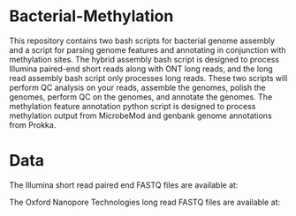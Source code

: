 # Bacterial-Methylation
This repository contains two bash scripts for bacterial genome assembly and a script for parsing genome features and annotating in conjunction with methylation sites. The hybrid assembly bash script is designed to process Illumina paired-end short reads along with ONT long reads, and the long read assembly bash script only processes long reads. These two scripts will perform QC analysis on your reads, assemble the genomes, polish the genomes, perform QC on the genomes, and annotate the genomes. The methylation feature annotation python script is designed to process methylation output from MicrobeMod and genbank genome annotations from Prokka. 

# Data
The Illumina short read paired end FASTQ files are available at:

The Oxford Nanopore Technologies long read FASTQ files are available at:
